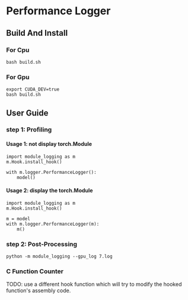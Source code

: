 # Performance Logger

## Build And Install
### For Cpu
```
bash build.sh

```

### For Gpu
```
export CUDA_DEV=true
bash build.sh
```

## User Guide

### step 1: Profiling

#### Usage 1: not display torch.Module
```
import module_logging as m
m.Hook.install_hook()

with m.logger.PerformanceLogger():
    model()

```

#### Usage 2: display the torch.Module
```
import module_logging as m
m.Hook.install_hook()

m = model
with m.logger.PerformanceLogger(m):
    m()

```

### step 2: Post-Processing
```
python -m module_logging --gpu_log 7.log
```


### C Function Counter
TODO:
use a different hook function which will try to modify the hooked function's assembly code.
